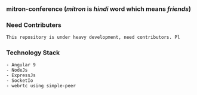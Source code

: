 ### mitron-conference (*mitron* is *hindi* word which means *friends*)

### Need Contributers
```sh
This repository is under heavy development, need contributors. Pl
```

### Technology Stack
``` 
- Angular 9
- NodeJs
- ExpressJs
- SocketIo
- webrtc using simple-peer
```
